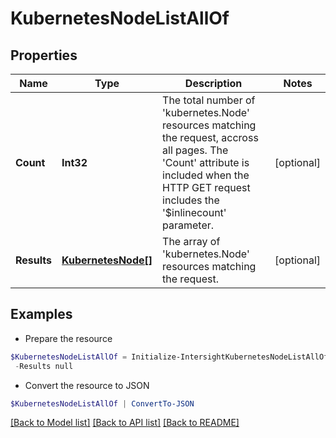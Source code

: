 # KubernetesNodeListAllOf
## Properties

Name | Type | Description | Notes
------------ | ------------- | ------------- | -------------
**Count** | **Int32** | The total number of &#39;kubernetes.Node&#39; resources matching the request, accross all pages. The &#39;Count&#39; attribute is included when the HTTP GET request includes the &#39;$inlinecount&#39; parameter. | [optional] 
**Results** | [**KubernetesNode[]**](KubernetesNode.md) | The array of &#39;kubernetes.Node&#39; resources matching the request. | [optional] 

## Examples

- Prepare the resource
```powershell
$KubernetesNodeListAllOf = Initialize-IntersightKubernetesNodeListAllOf  -Count null `
 -Results null
```

- Convert the resource to JSON
```powershell
$KubernetesNodeListAllOf | ConvertTo-JSON
```

[[Back to Model list]](../README.md#documentation-for-models) [[Back to API list]](../README.md#documentation-for-api-endpoints) [[Back to README]](../README.md)

